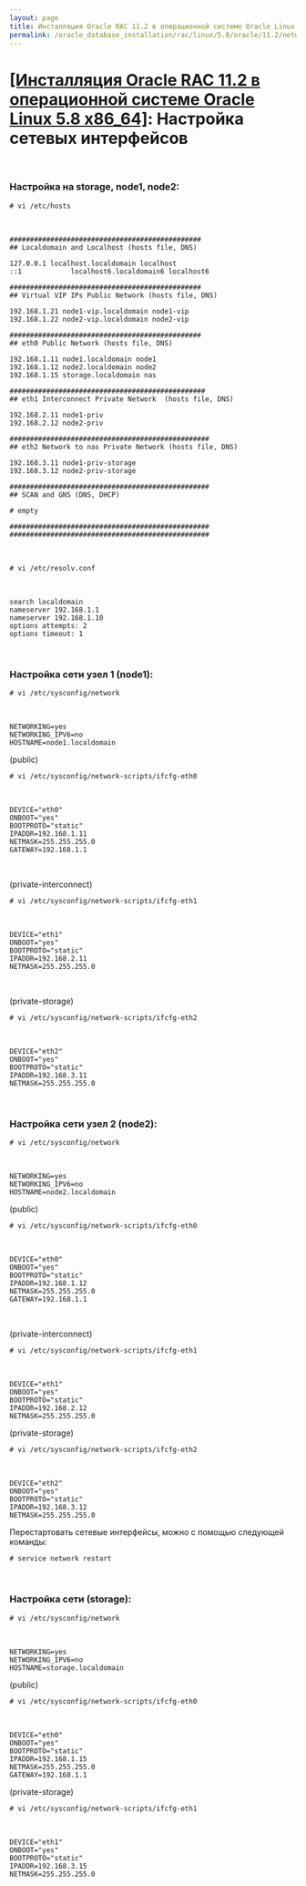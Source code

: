 ```yaml
---
layout: page
title: Инсталляция Oracle RAC 11.2 в операционной системе Oracle Linux 5.8 x86_64
permalink: /oracle_database_installation/rac/linux/5.8/oracle/11.2/network-interfaces/
---
```


# <a href="/oracle_database_installation/rac/linux/5.8/oracle/11.2/">[Инсталляция Oracle RAC 11.2 в операционной системе Oracle Linux 5.8 x86_64]</a>: Настройка сетевых интерфейсов

<br/>



### Настройка на storage, node1, node2:

	# vi /etc/hosts

<br/>

	###############################################
	## Localdomain and Localhost (hosts file, DNS)

	127.0.0.1 localhost.localdomain localhost
	::1            localhost6.localdomain6 localhost6

	###############################################
	## Virtual VIP IPs Public Network (hosts file, DNS)

	192.168.1.21 node1-vip.localdomain node1-vip
	192.168.1.22 node2-vip.localdomain node2-vip

	###############################################
	## eth0 Public Network (hosts file, DNS)

	192.168.1.11 node1.localdomain node1
	192.168.1.12 node2.localdomain node2
	192.168.1.15 storage.localdomain nas

	################################################
	## eth1 Interconnect Private Network  (hosts file, DNS)

	192.168.2.11 node1-priv
	192.168.2.12 node2-priv

	#################################################
	## eth2 Network to nas Private Network (hosts file, DNS)

	192.168.3.11 node1-priv-storage
	192.168.3.12 node2-priv-storage

	#################################################
	## SCAN and GNS (DNS, DHCP)

	# empty

	#################################################
	#################################################

<br/>

	# vi /etc/resolv.conf

<br/>

	search localdomain
	nameserver 192.168.1.1
	nameserver 192.168.1.10
	options attempts: 2
	options timeout: 1

<br/>

### Настройка сети узел 1 (node1):


	# vi /etc/sysconfig/network

<br/>

	NETWORKING=yes
	NETWORKING_IPV6=no
	HOSTNAME=node1.localdomain


(public)

	# vi /etc/sysconfig/network-scripts/ifcfg-eth0

<br/>

	DEVICE="eth0"
	ONBOOT="yes"
	BOOTPROTO="static"
	IPADDR=192.168.1.11
	NETMASK=255.255.255.0
	GATEWAY=192.168.1.1


<br/>

(private-interconnect)

	# vi /etc/sysconfig/network-scripts/ifcfg-eth1

<br/>

	DEVICE="eth1"
	ONBOOT="yes"
	BOOTPROTO="static"
	IPADDR=192.168.2.11
	NETMASK=255.255.255.0


<br/>

(private-storage)

	# vi /etc/sysconfig/network-scripts/ifcfg-eth2

<br/>

	DEVICE="eth2"
	ONBOOT="yes"
	BOOTPROTO="static"
	IPADDR=192.168.3.11
	NETMASK=255.255.255.0


<br/>

### Настройка сети узел 2 (node2):


	# vi /etc/sysconfig/network

<br/>

	NETWORKING=yes
	NETWORKING_IPV6=no
	HOSTNAME=node2.localdomain


(public)

	# vi /etc/sysconfig/network-scripts/ifcfg-eth0

<br/>

	DEVICE="eth0"
	ONBOOT="yes"
	BOOTPROTO="static"
	IPADDR=192.168.1.12
	NETMASK=255.255.255.0
	GATEWAY=192.168.1.1

<br/>

(private-interconnect)

	# vi /etc/sysconfig/network-scripts/ifcfg-eth1

<br/>

	DEVICE="eth1"
	ONBOOT="yes"
	BOOTPROTO="static"
	IPADDR=192.168.2.12
	NETMASK=255.255.255.0


(private-storage)

	# vi /etc/sysconfig/network-scripts/ifcfg-eth2

<br/>

	DEVICE="eth2"
	ONBOOT="yes"
	BOOTPROTO="static"
	IPADDR=192.168.3.12
	NETMASK=255.255.255.0


Перестартовать сетевые интерфейсы, можно с помощью следующей команды:

	# service network restart

<br/>

### Настройка сети (storage):

	# vi /etc/sysconfig/network

<br/>

	NETWORKING=yes
	NETWORKING_IPV6=no
	HOSTNAME=storage.localdomain


(public)

	# vi /etc/sysconfig/network-scripts/ifcfg-eth0

<br/>

	DEVICE="eth0"
	ONBOOT="yes"
	BOOTPROTO="static"
	IPADDR=192.168.1.15
	NETMASK=255.255.255.0
	GATEWAY=192.168.1.1


(private-storage)

	# vi /etc/sysconfig/network-scripts/ifcfg-eth1

<br/>

	DEVICE="eth1"
	ONBOOT="yes"
	BOOTPROTO="static"
	IPADDR=192.168.3.15
	NETMASK=255.255.255.0
